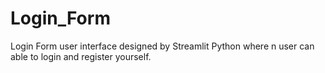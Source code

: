 # Login_Form
Login Form user interface designed by Streamlit Python where n user can able to login and register yourself.
